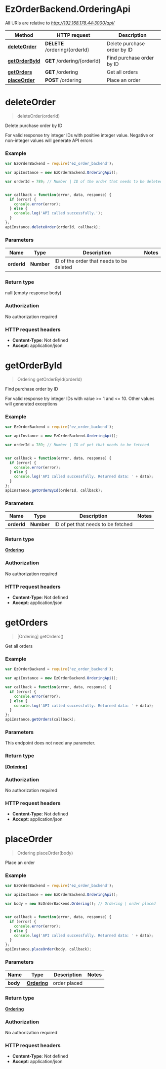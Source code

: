 # EzOrderBackend.OrderingApi

All URIs are relative to *http://192.168.178.44:3000/api/*

Method | HTTP request | Description
------------- | ------------- | -------------
[**deleteOrder**](OrderingApi.md#deleteOrder) | **DELETE** /ordering/{orderId} | Delete purchase order by ID
[**getOrderById**](OrderingApi.md#getOrderById) | **GET** /ordering/{orderId} | Find purchase order by ID
[**getOrders**](OrderingApi.md#getOrders) | **GET** /ordering | Get all orders
[**placeOrder**](OrderingApi.md#placeOrder) | **POST** /ordering | Place an order


<a name="deleteOrder"></a>
# **deleteOrder**
> deleteOrder(orderId)

Delete purchase order by ID

For valid response try integer IDs with positive integer value.         Negative or non-integer values will generate API errors

### Example
```javascript
var EzOrderBackend = require('ez_order_backend');

var apiInstance = new EzOrderBackend.OrderingApi();

var orderId = 789; // Number | ID of the order that needs to be deleted


var callback = function(error, data, response) {
  if (error) {
    console.error(error);
  } else {
    console.log('API called successfully.');
  }
};
apiInstance.deleteOrder(orderId, callback);
```

### Parameters

Name | Type | Description  | Notes
------------- | ------------- | ------------- | -------------
 **orderId** | **Number**| ID of the order that needs to be deleted | 

### Return type

null (empty response body)

### Authorization

No authorization required

### HTTP request headers

 - **Content-Type**: Not defined
 - **Accept**: application/json

<a name="getOrderById"></a>
# **getOrderById**
> Ordering getOrderById(orderId)

Find purchase order by ID

For valid response try integer IDs with value >= 1 and <= 10.         Other values will generated exceptions

### Example
```javascript
var EzOrderBackend = require('ez_order_backend');

var apiInstance = new EzOrderBackend.OrderingApi();

var orderId = 789; // Number | ID of pet that needs to be fetched


var callback = function(error, data, response) {
  if (error) {
    console.error(error);
  } else {
    console.log('API called successfully. Returned data: ' + data);
  }
};
apiInstance.getOrderById(orderId, callback);
```

### Parameters

Name | Type | Description  | Notes
------------- | ------------- | ------------- | -------------
 **orderId** | **Number**| ID of pet that needs to be fetched | 

### Return type

[**Ordering**](Ordering.md)

### Authorization

No authorization required

### HTTP request headers

 - **Content-Type**: Not defined
 - **Accept**: application/json

<a name="getOrders"></a>
# **getOrders**
> [Ordering] getOrders()

Get all orders



### Example
```javascript
var EzOrderBackend = require('ez_order_backend');

var apiInstance = new EzOrderBackend.OrderingApi();

var callback = function(error, data, response) {
  if (error) {
    console.error(error);
  } else {
    console.log('API called successfully. Returned data: ' + data);
  }
};
apiInstance.getOrders(callback);
```

### Parameters
This endpoint does not need any parameter.

### Return type

[**[Ordering]**](Ordering.md)

### Authorization

No authorization required

### HTTP request headers

 - **Content-Type**: Not defined
 - **Accept**: application/json

<a name="placeOrder"></a>
# **placeOrder**
> Ordering placeOrder(body)

Place an order



### Example
```javascript
var EzOrderBackend = require('ez_order_backend');

var apiInstance = new EzOrderBackend.OrderingApi();

var body = new EzOrderBackend.Ordering(); // Ordering | order placed


var callback = function(error, data, response) {
  if (error) {
    console.error(error);
  } else {
    console.log('API called successfully. Returned data: ' + data);
  }
};
apiInstance.placeOrder(body, callback);
```

### Parameters

Name | Type | Description  | Notes
------------- | ------------- | ------------- | -------------
 **body** | [**Ordering**](Ordering.md)| order placed | 

### Return type

[**Ordering**](Ordering.md)

### Authorization

No authorization required

### HTTP request headers

 - **Content-Type**: Not defined
 - **Accept**: application/json

